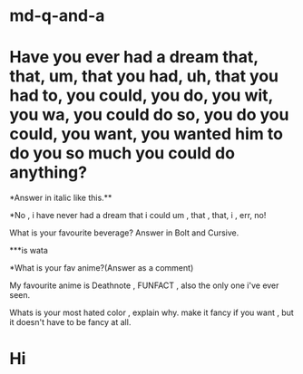 # md-q-and-a

<h1>Have you ever had a dream that, that, um, that you had, uh, that you had to, you could, you do, you wit, you wa, you could do so, you do you could, you want, you wanted him to do you so much you could do anything?
</h1>
*Answer in italic like this.**


*No , i have never had a dream that i could um , that , that, i , err, no!

What is your favourite beverage? 
Answer in Bolt and Cursive.

***is wata

*What is your fav anime?(Answer as a comment)

My favourite anime is Deathnote , FUNFACT , also the only one i've ever seen.

Whats is your most hated color , explain why. make it fancy if you want , but it doesn't have to be fancy at all. 
<h1> Hi </h1>
